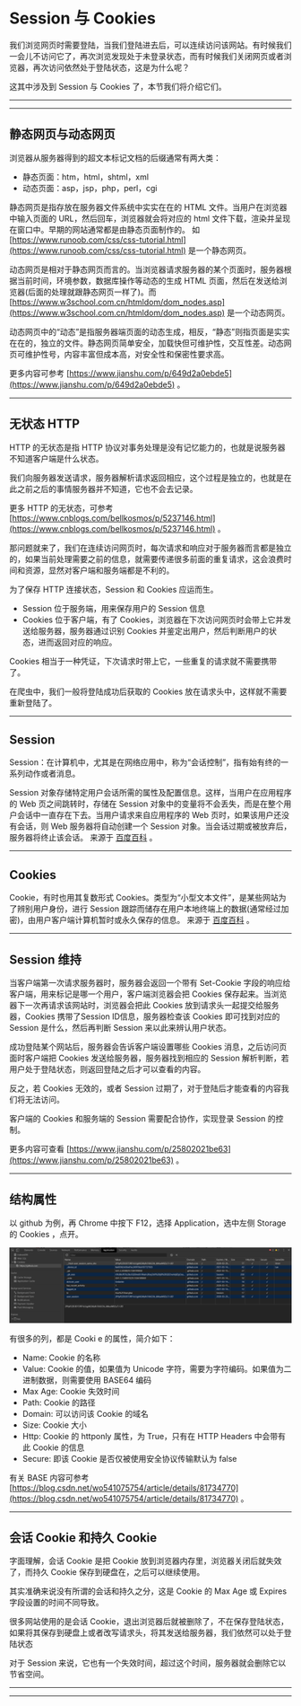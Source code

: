 # Session 与 Cookies 

我们浏览网页时需要登陆，当我们登陆进去后，可以连续访问该网站。有时候我们一会儿不访问它了，再次浏览发现处于未登录状态，而有时候我们关闭网页或者浏览器，再次访问依然处于登陆状态，这是为什么呢？

这其中涉及到 Session 与 Cookies 了，本节我们将介绍它们。

---
---

## 静态网页与动态网页

浏览器从服务器得到的超文本标记文档的后缀通常有两大类：
* 静态页面：htm，html，shtml，xml
* 动态页面：asp，jsp，php，perl，cgi

静态网页是指存放在服务器文件系统中实实在在的 HTML 文件。当用户在浏览器中输入页面的 URL，然后回车，浏览器就会将对应的 html 文件下载，渲染并呈现在窗口中。早期的网站通常都是由静态页面制作的。
如 [https://www.runoob.com/css/css-tutorial.html](https://www.runoob.com/css/css-tutorial.html) 是一个静态网页。

动态网页是相对于静态网页而言的。当浏览器请求服务器的某个页面时，服务器根据当前时间，环境参数，数据库操作等动态的生成 HTML 页面，然后在发送给浏览器(后面的处理就跟静态网页一样了)。而 [https://www.w3school.com.cn/htmldom/dom_nodes.asp](https://www.w3school.com.cn/htmldom/dom_nodes.asp) 是一个动态网页。

动态网页中的“动态”是指服务器端页面的动态生成，相反，“静态”则指页面是实实在在的，独立的文件。静态网页简单安全，加载快但可维护性，交互性差。动态网页可维护性号，内容丰富但成本高，对安全性和保密性要求高。

更多内容可参考 [https://www.jianshu.com/p/649d2a0ebde5](https://www.jianshu.com/p/649d2a0ebde5) 。

---

## 无状态 HTTP

HTTP 的无状态是指 HTTP 协议对事务处理是没有记忆能力的，也就是说服务器不知道客户端是什么状态。

我们向服务器发送请求，服务器解析请求返回相应，这个过程是独立的，也就是在此之前之后的事情服务器并不知道，它也不会去记录。

更多 HTTP 的无状态，可参考 [https://www.cnblogs.com/bellkosmos/p/5237146.html](https://www.cnblogs.com/bellkosmos/p/5237146.html) 。

那问题就来了，我们在连续访问网页时，每次请求和响应对于服务器而言都是独立的，如果当前处理需要之前的信息，就需要传递很多前面的重复请求，这会浪费时间和资源，显然对客户端和服务端都是不利的。

为了保存 HTTP 连接状态，Session 和 Cookies 应运而生。
* Session 位于服务端，用来保存用户的 Session 信息
* Cookies 位于客户端，有了 Cookies，浏览器在下次访问网页时会带上它并发送给服务器，服务器通过识别 Cookies 并鉴定出用户，然后判断用户的状态，进而返回对应的响应。

Cookies 相当于一种凭证，下次请求时带上它，一些重复的请求就不需要携带了。

在爬虫中，我们一般将登陆成功后获取的 Cookies 放在请求头中，这样就不需要重新登陆了。

---

## Session

Session：在计算机中，尤其是在网络应用中，称为“会话控制”，指有始有终的一系列动作或者消息。

Session 对象存储特定用户会话所需的属性及配置信息。这样，当用户在应用程序的 Web 页之间跳转时，存储在 Session 对象中的变量将不会丢失，而是在整个用户会话中一直存在下去。当用户请求来自应用程序的 Web 页时，如果该用户还没有会话，则 Web 服务器将自动创建一个 Session 对象。当会话过期或被放弃后，服务器将终止该会话。
来源于 [百度百科](https://baike.baidu.com/item/Session/479100) 。

---

## Cookies

Cookie，有时也用其复数形式 Cookies。类型为“小型文本文件”，是某些网站为了辨别用户身份，进行 Session 跟踪而储存在用户本地终端上的数据(通常经过加密)，由用户客户端计算机暂时或永久保存的信息。
来源于 [百度百科](https://baike.baidu.com/item/cookie/1119) 。

---

## Session 维持 

当客户端第一次请求服务器时，服务器会返回一个带有 Set-Cookie 字段的响应给客户端，用来标记是哪一个用户，客户端浏览器会把 Cookies 保存起来。当浏览器下一次再请求该网站时，浏览器会把此 Cookies 放到请求头一起提交给服务器，Cookies 携带了Session ID信息，服务器检查该 Cookies 即可找到对应的 Session 是什么，然后再判断 Session 来以此来辨认用户状态。

成功登陆某个网站后，服务器会告诉客户端设置哪些 Cookies 消息，之后访问页面时客户端把 Cookies 发送给服务器，服务器找到相应的 Session 解析判断，若用户处于登陆状态，则返回登陆之后才可以查看的内容。

反之，若 Cookies 无效的，或者 Session 过期了，对于登陆后才能查看的内容我们将无法访问。

客户端的 Cookies 和服务端的 Session 需要配合协作，实现登录 Session 的控制。

更多内容可查看 [https://www.jianshu.com/p/25802021be63](https://www.jianshu.com/p/25802021be63) 。

---

## 结构属性

以 github 为例，再 Chrome 中按下 F12，选择 Application，选中左侧 Storage 的 Cookies ，点开。

![](../../images/Module_1/lecture_4_1.jpg)

有很多的列，都是 Cooki e 的属性，简介如下：
* Name: Cookie 的名称
* Value: Cookie 的值，如果值为 Unicode 字符，需要为字符编码。如果值为二进制数据，则需要使用 BASE64 编码
* Max Age: Cookie 失效时间
* Path: Cookie 的路径
* Domain: 可以访问该 Cookie 的域名
* Size: Cookie 大小
* Http: Cookie 的 httponly 属性，为 True，只有在 HTTP Headers 中会带有此 Cookie 的信息
* Secure: 即该 Cookie 是否仅被使用安全协议传输默认为 false

有关 BASE 内容可参考[https://blog.csdn.net/wo541075754/article/details/81734770](https://blog.csdn.net/wo541075754/article/details/81734770) 。

---

## 会话 Cookie 和持久 Cookie

字面理解，会话 Cookie 是把 Cookie 放到浏览器内存里，浏览器关闭后就失效了，而持久 Cookie 保存到硬盘在，之后可以继续使用。

其实准确来说没有所谓的会话和持久之分，这是 Cookie 的 Max Age 或 Expires 字段设置的时间不同导致。

很多网站使用的是会话 Cookie，退出浏览器后就被删除了，不在保存登陆状态，如果将其保存到硬盘上或者改写请求头，将其发送给服务器，我们依然可以处于登陆状态

对于 Session 来说，它也有一个失效时间，超过这个时间，服务器就会删除它以节省空间。

----
----